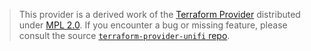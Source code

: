 > This provider is a derived work of the [Terraform Provider](https://github.com/filipowm/terraform-provider-unifi)
> distributed under [MPL 2.0](https://www.mozilla.org/en-US/MPL/2.0/). If you encounter a bug or missing feature,
> please consult the source [`terraform-provider-unifi` repo](https://github.com/filipowm/terraform-provider-unifi/issues).
